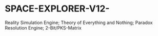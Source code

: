 # SPACE-EXPLORER-V12-
Reality Simulation Engine; Theory of Everything and Nothing; Paradox Resolution Engine; 2-Bit/PKS-Matrix
